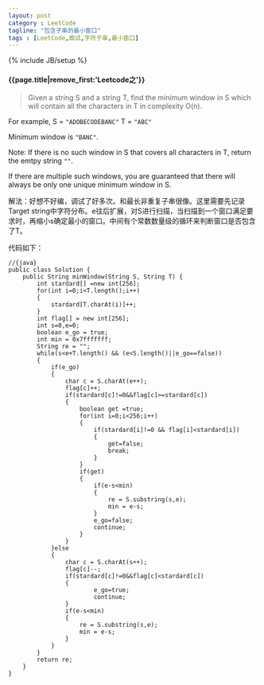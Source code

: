 ```yaml
---
layout: post
category : LeetCode
tagline: "包含子串的最小窗口"
tags : [LeetCode,面试,字符子串,最小窗口]
---
```

{% include JB/setup %}

<h4>{{page.title|remove_first:'Leetcode之'}}</h4>

> Given a string S and a string T, find the minimum window in S which will contain all the characters in T in complexity O(n).
>
For example,
S = `"ADOBECODEBANC"`
T = `"ABC"`
>
Minimum window is `"BANC"`.
>
Note:
If there is no such window in S that covers all characters in T, return the emtpy string `""`.
>
If there are multiple such windows, you are guaranteed that there will always be only one unique minimum window in S. 
 

解法：好想不好编，调试了好多次。和最长非重复子串很像。这里需要先记录Target string中字符分布。e往后扩展，对S进行扫描，当扫描到一个窗口满足要求时，再缩小s确定最小的窗口。中间有个常数数量级的循环来判断窗口是否包含了T。

代码如下：
		
	//{java}
	public class Solution {
	    public String minWindow(String S, String T) {
	        int stardard[] =new int[256];
	        for(int i=0;i<T.length();i++)
	        {
	            stardard[T.charAt(i)]++;
	        }
	        int flag[] = new int[256];
	        int s=0,e=0;
	        boolean e_go = true;
	        int min = 0x7fffffff;
	        String re = "";
	        while(s<e+T.length() && (e<S.length()||e_go==false))
	        {
	            if(e_go)
	            {
	                char c = S.charAt(e++);
	                flag[c]++;
	                if(stardard[c]!=0&&flag[c]>=stardard[c])
	                {
	                    boolean get =true;
	                    for(int i=0;i<256;i++)
	                    {
	                        if(stardard[i]!=0 && flag[i]<stardard[i])
	                        {
	                            get=false; 
	                            break;
	                        }
	                    }
	                    if(get)
	                    {
	                        if(e-s<min)
	                        {
	                            re = S.substring(s,e);
	                            min = e-s;
	                        }
	                        e_go=false;
	                        continue;
	                    }  
	                }
	            }else
	            {
	                char c = S.charAt(s++);
	                flag[c]--;
	                if(stardard[c]!=0&&flag[c]<stardard[c])
	                {
	                        e_go=true;
	                        continue;
	                }
	                if(e-s<min)
	                {
	                    re = S.substring(s,e);
	                    min = e-s;
	                } 
	            }
	        }
	        return re;
	    }
	}